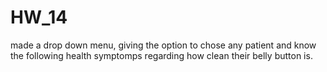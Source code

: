 # HW_14
made a drop down menu, giving the option to chose any patient and know the following health symptomps regarding how clean their belly button is. 
